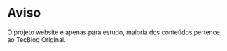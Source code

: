 # Aviso

O projeto website é apenas para estudo, maioria dos conteúdos pertence ao TecBlog Original.
